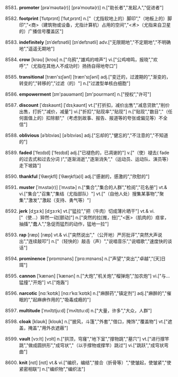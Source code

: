 8581. **promoter**
[prəˈməʊtə(r)]  [prəˈmoʊtə(r)]
n.["助长者","发起人","促进者"]  

8582. **footprint**
[ˈfʊtprɪnt]  [ˈfʊtˌprɪnt]
n.["（尤指软地上的）脚印","（地板上的）脚印","<商>（建筑物或设备，尤指计算机）占用的空间","<术>（尤指来自卫星的）广播信号覆盖区"]  

8583. **indefinitely**
[ɪnˈdefɪnətli]  [ɪnˈdefɪnətli]
adv.["无限期地","不定期地","不明确地","遥遥无期地"]  

8584. **crow**
[krəʊ]  [kroʊ]
n.["乌鸦","雄鸡的啼声"]  vi.["公鸡啼鸣，报晓","欢呼","（尤指在其他人不成功时）扬扬自得地夸口"]  

8585. **transitional**
[træn'sɪʃənl]  [træn'sɪʃənl]
adj.["变迁的，过渡期的","渐变的，转变的","转移的","过滤（的）"]  n.["过渡型单核白细胞"]  

8586. **empowerment**
[ɪm'paʊəmənt]  [ɪm'poʊrmənt]
n.["授权","许可"]  

8587. **discount**
[ˈdɪskaʊnt]  [ˈdɪsˌkaʊnt]
vt.["打折扣，减价出售","减息贷款","削价出售，打折","减价，减量"]  vi.["折扣","贴现率","贴现"]  n.["贴现","数目","（任何面值上的）扣除额","（考虑到故事、报告、报道等的夸张或偏见等）不全信"]  

8588. **oblivious**
[əˈblɪviəs]  [əˈblɪviəs]
adj.["忘却的","健忘的","不注意的","不知道的"]  

8589. **faded**
['feɪdɪd]  ['feɪdɪd]
adj.["已褪色的，已凋谢的"]  v.["（使）褪去( fade的过去式和过去分词 )","逐渐消逝","逐渐消失","（运动员、运动队、演员等）走下坡路"]  

8590. **thankful**
[ˈθæŋkfl]  [ˈθæŋkf(ə)l]
adj.["感谢的，感激的","欣慰的"]  

8591. **muster**
[ˈmʌstə(r)]  [ˈmʌstɚ]
n.["集合","集合的人群","检阅","花名册"]  vt.& vi.["集合","召集","集结（尤指部队）"]  vt.["（自他人处）搜集某事物","聚集","激发","激起（支持、勇气等）"]  

8592. **jerk**
[dʒɜ:k]  [dʒɜ:rk]
vt.["猛拉","把（牛肉）切成薄片晒干"]  vt.& vi.["（使…）猝然一动[颤动]"]  n.["突然的拉[推，扭]","<医>（肌肉的）痉挛，抽搐","蠢人","急促而猛烈的动作，猛地一拉"]  

8593. **rap**
[ræp]  [ræp]
vt.& vi.["突然说出","（公开地）严厉批评","突然大声说出","连续敲叩"]  n.["（轻快的）敲击（声）","说唱音乐","说唱歌","速度快的谈话"]  

8594. **prominence**
[ˈprɒmɪnəns]  [ˈprɑ:mɪnəns]
n.["声望","突出","卓越","[天]日珥"]  

8595. **cannon**
[ˈkænən]  [ˈkænən]
n.["大炮","机关炮","榴弹炮","加农炮"]  vi.["与…猛撞","开炮"]  vt.["炮轰"]  

8596. **narcotic**
[nɑ:ˈkɒtɪk]  [nɑ:rˈkɑ:ˈkɒtɪk]
n.["麻醉药","镇定剂"]  adj.["麻醉的","催眠的","起麻痹作用的","吸毒成瘾的"]  

8597. **multitude**
[ˈmʌltɪtju:d]  [ˈmʌltɪtu:d]
n.["大量，许多","大众，人群"]  

8598. **cloak**
[kləʊk]  [kloʊk]
n.["披风，斗篷","外套","借口，掩饰","覆盖物"]  vt.["遮盖，掩盖","用外衣遮蔽"]  

8599. **vault**
[vɔ:lt]  [vɔlt]
n.["拱顶，穹窿","地下室","撑物跳","墓穴"]  vt.["进行撑竿跳","做成圆拱形","成穹状","（以手撑物或撑竿）跳过"]  vi.["跳跃","成穹状弯曲"]  

8600. **knit**
[nɪt]  [nɪt]
vt.& vi.["编织，编结","接合（折骨等）","使皱起，使皱紧","使紧密相联"]  n.["编织物","编织法"]  

